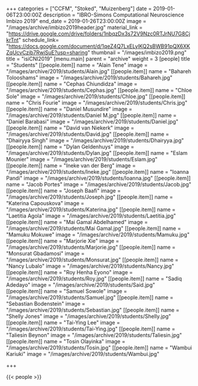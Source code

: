 +++
categories = ["CCFM", "Stoked", "Muizenberg"]
date = 2019-01-06T23:00:00Z
description = "IBRO-Simons Computational Neuroscience Imbizo 2019"
end_date = 2019-01-26T23:00:00Z
image = "/images/archive/imbizo2019header.jpg"
material_link = "https://drive.google.com/drive/folders/1nbqzDx3s72V9Nzc0RTJrNU7G8CjkrTnt"
schedule_link= "https://docs.google.com/document/d/1qeZ4Q7LxELylKQ2sBWB91pQX6XKZqUcvCzib7RwiSuE?usp=sharing"
thumbnail = "/images/imbizo2019.png"
title = "isiCNI2019"
[menu.main]
parent = "archive"
weight = 3
[people]
title = "Students"
[[people.item]]
name = "Alain Tene"
image = "/images/archive/2019/students/Alain.jpg"
[[people.item]]
name = "Bahareh Tolooshams"
image = "/images/archive/2019/students/Bahareh.jpg"
[[people.item]]
name = "Cephas Chiundidza"
image = "/images/archive/2019/students/Cephas.jpg"
[[people.item]]
name = "Chloe Sole"
image = "/images/archive/2019/students/Chloe.jpg"
[[people.item]]
name = "Chris Fourie"
image = "/images/archive/2019/students/Chris.jpg"
[[people.item]]
name = "Daniel Musundire"
image = "/images/archive/2019/students/Daniel M.jpg"
[[people.item]]
name = "Daniel Barabasi"
image = "/images/archive/2019/students/Daniel.jpg"
[[people.item]]
name = "David van Niekerk"
image = "/images/archive/2019/students/David.jpg"
[[people.item]]
name = "Dhairyya Singh"
image = "/images/archive/2019/students/Dhairyya.jpg"
[[people.item]]
name = "Dylan Geldenhuys"
image = "/images/archive/2019/students/Dylan.jpg"
[[people.item]]
name = "Eslam Mounier"
image = "/images/archive/2019/students/Eslam.jpg"
[[people.item]]
name = "Ineke van der Berg"
image = "/images/archive/2019/students/Ineke.jpg"
[[people.item]]
name = "Ioanna Pandi"
image = "/images/archive/2019/students/Ioanna.jpg"
[[people.item]]
name = "Jacob Portes"
image = "/images/archive/2019/students/Jacob.jpg"
[[people.item]]
name = "Joseph Baafi"
image = "/images/archive/2019/students/Joseph.jpg"
[[people.item]]
name = "Katerina Capouskova"
image = "/images/archive/2019/students/Katerina.jpg"
[[people.item]]
name = "Laetitia Agola"
image = "/images/archive/2019/students/Laetitia.jpg"
[[people.item]]
name = "Mai Gamal Abdelhamed"
image = "/images/archive/2019/students/Mai Gamal.jpg"
[[people.item]]
name = "Mamuku Mokuwe"
image = "/images/archive/2019/students/Mamuku.jpg"
[[people.item]]
name = "Marjorie Xie"
image = "/images/archive/2019/students/Marjorie.jpg"
[[people.item]]
name = "Monsurat Gbadamosi"
image = "/images/archive/2019/students/Monsurat.jpg"
[[people.item]]
name = "Nancy Lubalo"
image = "/images/archive/2019/students/Nancy.jpg"
[[people.item]]
name = "Roy Henha Eyono"
image = "/images/archive/2019/students/Roy.jpg"
[[people.item]]
name = "Sadiq Adedayo"
image = "/images/archive/2019/students/Said.jpg"
[[people.item]]
name = "Samuel Sowole"
image = "/images/archive/2019/students/Samuel.jpg"
[[people.item]]
name = "Sebastian Bodenstein"
image = "/images/archive/2019/students/Sebastian.jpg"
[[people.item]]
name = "Shelly Jones"
image = "/images/archive/2019/students/Shelly.jpg"
[[people.item]]
name = "Tai-Ying Lee"
image = "/images/archive/2019/students/Tai-Ying.jpg"
[[people.item]]
name = "Taliesin Beynon"
image = "/images/archive/2019/students/Taliesin.jpg"
[[people.item]]
name = "Tosin Olayinka"
image = "/images/archive/2019/students/Tosin.jpg"
[[people.item]]
name = "Wambui Kariuki"
image = "/images/archive/2019/students/Wambui.jpg"

+++

<!--more-->
{{< people >}}